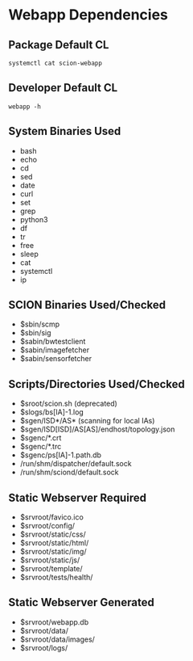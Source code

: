 # Webapp Dependencies

## Package Default CL
```shell
systemctl cat scion-webapp
```

## Developer Default CL
```shell
webapp -h
```

## System Binaries Used
- bash
- echo
- cd
- sed
- date
- curl
- set
- grep
- python3
- df
- tr
- free
- sleep
- cat
- systemctl
- ip

## SCION Binaries Used/Checked
- $sbin/scmp
- $sbin/sig
- $sabin/bwtestclient
- $sabin/imagefetcher
- $sabin/sensorfetcher

## Scripts/Directories Used/Checked
- $sroot/scion.sh (deprecated)
- $slogs/bs[IA]-1.log
- $sgen/ISD*/AS* (scanning for local IAs)
- $sgen/ISD[ISD]/AS[AS]/endhost/topology.json
- $sgenc/*.crt
- $sgenc/*.trc
- $sgenc/ps[IA]-1.path.db
- /run/shm/dispatcher/default.sock
- /run/shm/sciond/default.sock

## Static Webserver Required
- $srvroot/favico.ico
- $srvroot/config/
- $srvroot/static/css/
- $srvroot/static/html/
- $srvroot/static/img/
- $srvroot/static/js/
- $srvroot/template/
- $srvroot/tests/health/

## Static Webserver Generated
- $srvroot/webapp.db
- $srvroot/data/
- $srvroot/data/images/
- $srvroot/logs/




